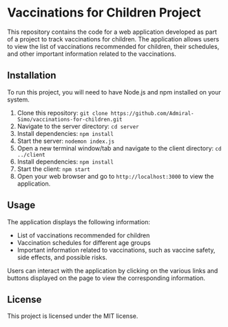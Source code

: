 # Vaccinations for Children Project

This repository contains the code for a web application developed as part of a project to track vaccinations for children. The application allows users to view the list of vaccinations recommended for children, their schedules, and other important information related to the vaccinations.

## Installation

To run this project, you will need to have Node.js and npm installed on your system.

1. Clone this repository: `git clone https://github.com/Admiral-Simo/vaccinations-for-children.git`
2. Navigate to the server directory: `cd server`
3. Install dependencies: `npm install`
4. Start the server: `nodemon index.js`
5. Open a new terminal window/tab and navigate to the client directory: `cd ../client`
6. Install dependencies: `npm install`
7. Start the client: `npm start`
8. Open your web browser and go to `http://localhost:3000` to view the application.

## Usage

The application displays the following information:

- List of vaccinations recommended for children
- Vaccination schedules for different age groups
- Important information related to vaccinations, such as vaccine safety, side effects, and possible risks.

Users can interact with the application by clicking on the various links and buttons displayed on the page to view the corresponding information.

## License

This project is licensed under the MIT license.
